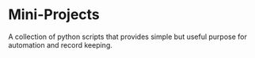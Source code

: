 # Mini-Projects 

A collection of python scripts that provides simple but useful purpose for automation and record keeping.
